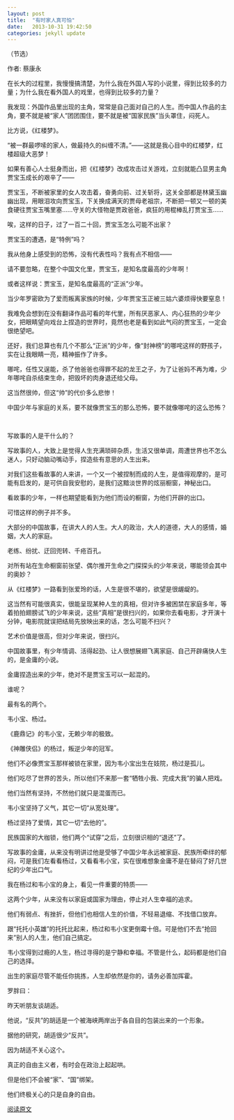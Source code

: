```yaml
---
layout: post
title:  "有时家人真可怕"
date:   2013-10-31 19:42:50
categories: jekyll update
---
```


（节选）​

作者: 蔡康永​

在长大的过程里，我慢慢搞清楚，为什么我在外国人写的小说里，得到比较多的力量；为什么我在看外国人的戏里，也得到比较多的力量？​

我发现：外国作品里出现的主角，常常是自己面对自己的人生。而中国人作品的主角，要不就是被“家人”团团围住，要不就是被“国家民族”当头罩住，闷死人。​

比方说，《红楼梦》。​

“被一群最啰嗦的家人，做最持久的纠缠不清。”——这就是我心目中的红楼梦，红楼超级大恶梦！​

如果有善心人士挺身而出，把《红楼梦》改成攻击过关游戏，立刻就能凸显男主角贾宝玉成长的艰辛了——​

贾宝玉，不断被家里的女人攻击着，奋勇向前、过关斩将，这关全部都是林黛玉幽幽出现，用眼泪攻向贾宝玉，下关换成满天的贾母老祖宗，不断把一顿又一顿的美食硬往贾宝玉嘴里塞……守关的大怪物是贾政爸爸，疯狂的用棍棒乱打贾宝玉……​

唉，这样的日子，过了一百二十回，贾宝玉怎么可能不出家？​

贾宝玉的遭遇，是“特例”吗？​

我从他身上感受到的恐怖，没有代表性吗？我有点不相信——​

请不要忽略，在整个中国文化里，贾宝玉，是知名度最高的少年啊！​

或者这样说：贾宝玉，是知名度最高的“正派”少年。​

当少年罗密欧为了爱而叛离家族的时候，少年贾宝玉正被三姑六婆烦得快要窒息！​

我难免会想到在没有翻译作品可看的年代里，所有厌恶家人、内心狂热的少年少女，把眼睛望向戏台上捏造的世界时，竟然也老是看到如此气闷的贾宝玉，一定会很绝望吧。​

还好，我们总算也有几个不那么“正派”的少年，像“封神榜”的哪咤这样的野孩子，实在让我眼睛一亮，精神振作了许多。​

哪咤，任性又逞能，杀了他爸爸也得罪不起的龙王之子，为了让爸妈不再为难，少年哪咤自杀结束生命，把毁坏的肉身退还给父母。​

这当然很帅，但这“帅”的代价多么悲惨！​

中国少年与家庭的关系，要不就像贾宝玉的那么恐怖，要不就像哪咤的这么恐怖？​

​

写故事的人是干什么的？​

写故事的人，大致上是觉得人生充满琐碎杂质，生活又很单调，周遭世界也不怎么迷人，只好动脑动嘴动手，捏造些有意思的人生出来。​

对我们这些看故事的人来讲，一个又一个被捏制而成的人生，是值得观摩的，是可能有启发的，是可供自我安慰的，是我们这黯淡世界的炫丽橱窗，神秘出口。​

看故事的少年，一样也期望能看到为他们而设的橱窗，为他们开辟的出口。​

可惜这样的例子并不多。​

大部分的中国故事，在讲大人的人生。大人的政治，大人的道德，大人的感情，婚姻，大人的家庭。​

老练、纷扰、迂回兜转、千疮百孔。​

对所有站在生命橱窗前张望、偶尔推开生命之门探探头的少年来说，哪能领会其中的奥妙？​

从《红楼梦》一路看到张爱玲的话，人生是很不堪的，欲望是很龌龊的。​

这当然有可能很真实，很能呈现某种人生的真相，但对许多被困禁在家庭多年，等着拍拍翅膀试飞的少年来说，这些“真相”是很扫兴的，如果你去看电影，才开演十分钟，电影院就误把结局先放映出来的话，怎么可能不扫兴？​

艺术价值是很高，但对少年来说，很扫兴。​

中国故事里，有少年情调、活得起劲、让人很想展翅飞离家庭、自己开辟痛快人生的，是金庸的小说。​

金庸捏造出来的少年，绝对不是贾宝玉可以一起混的。​

谁呢？​

最有名的两个。​

韦小宝、杨过。​

《鹿鼎记》的韦小宝，无赖少年的极致。​

《神雕侠侣》的杨过，叛逆少年的冠军。​

他们不必像贾宝玉那样被锁在家里，因为韦小宝出生在妓院，杨过是孤儿。​

他们吃尽了世界的苦头，所以他们不来那一套“牺牲小我、完成大我”的骗人把戏。​

他们当然有坚持，不然他们就只是混蛋而已。​

韦小宝坚持了义气，其它一切“从宽处理”。​

杨过坚持了爱情，其它一切“去他的”。​

民族国家的大枷锁，他们两个“试穿”之后，立刻很识相的“退还”了。​

写故事的金庸，从来没有明讲过他是受够了中国少年永远被家庭、民族所牵绊的郁闷，可是我们左看看杨过，又看看韦小宝，实在很难想象金庸不是在替闷了好几世纪的少年出口气。​

我在杨过和韦小宝的身上，看见一件重要的特质——​

这两个少年，从来没有以家庭或国家为理由，停止对人生幸福的追求。​

他们有弱点、有挫折，但他们也相信人生的价值，不轻易退缩、不找借口放弃。​

跟“托托小英雄”的托托比起来，杨过和韦小宝更倒霉十倍。可是他们不去“抢回来”别人的人生，他们自己搞定。​

韦小宝得到过瘾的人生，杨过寻得的是宁静和幸福。不管是什么，起码都是他们自己的选择。​

出生的家庭尽管不能任你挑拣，人生却依然是你的，请务必善加挥霍。​

罗胖曰：​

昨天听朋友谈胡适。​

他说，“反共”的胡适是一个被海峡两岸出于各自目的包装出来的一个形象。​

据他的研究，胡适很少“反共”。​

因为胡适不关心这个。​

真正的自由主义者，有时会在政治上起起哄。​

但是他们不会被“家”、“国”绑架。​

他们终极关心的只是自身的自由。


[阅读原文](http://mp.weixin.qq.com/mp/appmsg/show?__biz=MjM5NjAxOTU4MA==&appmsgid=10001628&itemidx=1&sign=c013427c027e2ff146f51dd567a6a1eb&uin=MTYwNDEzNjk2MA%3D%3D&key=a45a7c15a542fe6fcc36e4a38cb87644ab16447df09c6446c41402d25c4170a4c45c3b16c5cb969b6349b6b01d815559&devicetype=android-16&version=25000202&lang=zh_CN"阅读原文")
